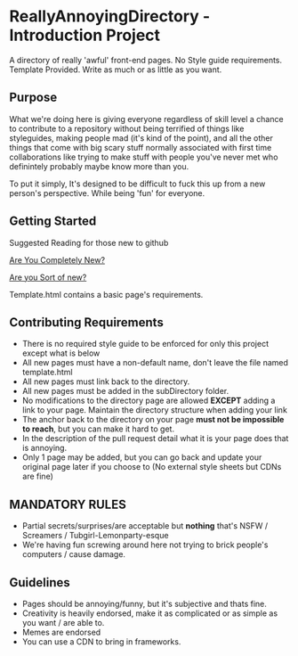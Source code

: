 # ReallyAnnoyingDirectory - Introduction Project

A directory of really 'awful' front-end pages. No Style guide requirements. Template Provided. Write as much or as little as you want. 

## Purpose 

What we're doing here is giving everyone regardless of skill level a chance to contribute to a repository without being terrified of things like styleguides, making people mad (it's kind of the point), and all the other things that come with big scary stuff normally associated with first time collaborations like trying to make stuff with people you've never met who definintely probably maybe know more than you. 

To put it simply, It's designed to be difficult to fuck this up from a new person's perspective. While being 'fun' for everyone.

## Getting Started

Suggested Reading for those new to github 

[Are You Completely New?](https://guides.github.com/activities/hello-world/)

[Are you Sort of new?](https://guides.github.com/activities/forking/)

Template.html contains a basic page's requirements.

## Contributing Requirements

* There is no required style guide to be enforced for only this project except what is below
* All new pages must have a non-default name, don't leave the file named template.html
* All new pages must link back to the directory.
* All new pages must be added in the subDirectory folder.
* No modifications to the directory page are allowed **EXCEPT** adding a link to your page. Maintain the directory structure when adding your link
* The anchor back to the directory on your page **must not be impossible to reach**, but you can make it hard to get.
* In the description of the pull request detail what it is your page does that is annoying.
* Only 1 page may be added, but you can go back and update your original page later if you choose to (No external style sheets but CDNs are fine)

## MANDATORY RULES

* Partial secrets/surprises/are acceptable but **nothing** that's NSFW / Screamers / Tubgirl-Lemonparty-esque
* We're having fun screwing around here not trying to brick people's computers / cause damage.

## Guidelines

* Pages should be annoying/funny, but it's subjective and thats fine.
* Creativity is heavily endorsed, make it as complicated or as simple as you want / are able to.
* Memes are endorsed
* You can use a CDN to bring in frameworks.
